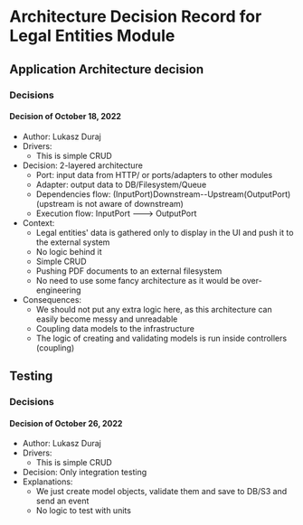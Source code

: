 # Architecture Decision Record for Legal Entities Module

## Application Architecture decision

### Decisions

#### Decision of October 18, 2022

* Author: Lukasz Duraj
* Drivers:
    * This is simple CRUD
* Decision: 2-layered architecture
    - Port: input data from HTTP/ or ports/adapters to other modules
    - Adapter: output data to DB/Filesystem/Queue
    - Dependencies flow: (InputPort)Downstream--Upstream(OutputPort) (upstream is not aware of downstream)
    - Execution flow: InputPort ---> OutputPort
* Context:
    - Legal entities' data is gathered only to display in the UI and push it to the external system
    - No logic behind it
    - Simple CRUD
    - Pushing PDF documents to an external filesystem
    - No need to use some fancy architecture as it would be over-engineering
* Consequences:
    * We should not put any extra logic here, as this architecture can easily become messy and unreadable
    * Coupling data models to the infrastructure
    * The logic of creating and validating models is run inside controllers (coupling)

## Testing

### Decisions

#### Decision of October 26, 2022

* Author: Lukasz Duraj
* Drivers:
    * This is simple CRUD
* Decision: Only integration testing
* Explanations:
    - We just create model objects, validate them and save to DB/S3 and send an event
    - No logic to test with units